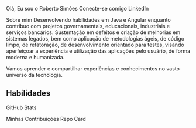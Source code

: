 Olá, Eu sou o Roberto Simões
Conecte-se comigo
LinkedIn

Sobre mim
Desenvolvendo habilidades em Java e Angular enquanto contribuo com projetos governamentais, educacionais, industriais e serviços bancários. Sustentação em defeitos e criação de melhorias em sistemas legados, bem como aplicação de metodologias ágeis, de código limpo, de refatoração, de desenvolvimento orientado para testes, visando aperfeiçoar a experiência e utilização das aplicações pelo usuário, de forma moderna e humanizada.

Vamos aprender e compartilhar experiências e conhecimentos no vasto universo da tecnologia.

## **Habilidades**



GitHub Stats
 

Minhas Contribuições
Repo Card
